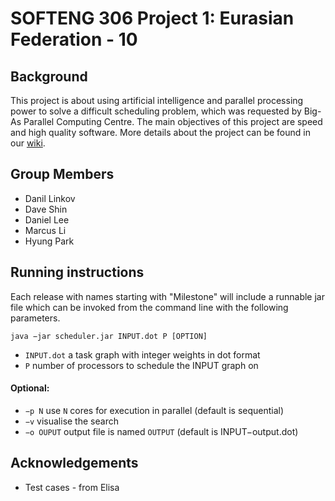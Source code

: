 # SOFTENG 306 Project 1: Eurasian Federation - 10

## Background
This project is about using artificial intelligence and parallel processing power to solve a difficult scheduling problem, which was requested by Big-As Parallel Computing Centre. The main objectives of this project are speed and high quality software. More details about the project can be found in our [wiki](wiki/Home.md).

## Group Members
- Danil Linkov
- Dave Shin
- Daniel Lee
- Marcus Li
- Hyung Park


## Running instructions

Each release with names starting with "Milestone" will include a runnable jar file which can be invoked from the command line with the following parameters.

```
java −jar scheduler.jar INPUT.dot P [OPTION]
```

- `INPUT.dot` a task graph with integer weights in dot format
- `P` number of processors to schedule the INPUT graph on

#### Optional:
- `−p N` use `N` cores for execution in parallel (default is sequential)
- `−v` visualise the search
- `−o OUPUT` output file is named `OUTPUT` (default is INPUT−output.dot)

## Acknowledgements
* Test cases - from Elisa
